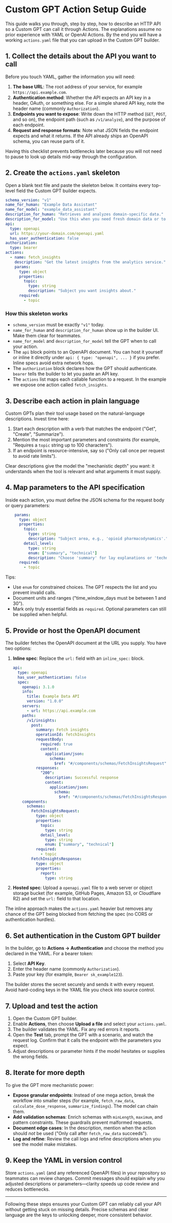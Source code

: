 # Custom GPT Action Setup Guide

This guide walks you through, step by step, how to describe an HTTP API so a Custom GPT can call it through Actions. The explanations assume no prior experience with YAML or OpenAI Actions. By the end you will have a working `actions.yaml` file that you can upload in the Custom GPT builder.

## 1. Collect the details about the API you want to call

Before you touch YAML, gather the information you will need:

1. **The base URL**: The root address of your service, for example `https://api.example.com`.
2. **Authentication method**: Whether the API expects an API key in a header, OAuth, or something else. For a simple shared API key, note the header name (commonly `Authorization`).
3. **Endpoints you want to expose**: Write down the HTTP method (`GET`, `POST`, and so on), the endpoint path (such as `/v1/analyze`), and the purpose of each endpoint.
4. **Request and response formats**: Note what JSON fields the endpoint expects and what it returns. If the API already ships an OpenAPI schema, you can reuse parts of it.

Having this checklist prevents bottlenecks later because you will not need to pause to look up details mid-way through the configuration.

## 2. Create the `actions.yaml` skeleton

Open a blank text file and paste the skeleton below. It contains every top-level field the Custom GPT builder expects.

```yaml
schema_version: "v1"
name_for_human: "Example Data Assistant"
name_for_model: "example_data_assistant"
description_for_human: "Retrieves and analyzes domain-specific data."
description_for_model: "Use this when you need fresh domain data or to run complex analytics."
api:
  type: openapi
  url: https://your-domain.com/openapi.yaml
  has_user_authentication: false
authorization:
  type: bearer
actions:
  - name: fetch_insights
    description: "Get the latest insights from the analytics service."
    params:
      type: object
      properties:
        topic:
          type: string
          description: "Subject you want insights about."
      required:
        - topic
```

### How this skeleton works

- `schema_version` must be exactly `"v1"` today.
- `name_for_human` and `description_for_human` show up in the builder UI. Make them clear for teammates.
- `name_for_model` and `description_for_model` tell the GPT when to call your action.
- The `api` block points to an OpenAPI document. You can host it yourself or inline it directly under `api: { type: "openapi", ... }` if you prefer. Inline specs avoid extra network hops.
- The `authorization` block declares how the GPT should authenticate. `bearer` tells the builder to let you paste an API key.
- The `actions` list maps each callable function to a request. In the example we expose one action called `fetch_insights`.

## 3. Describe each action in plain language

Custom GPTs plan their tool usage based on the natural-language descriptions. Invest time here:

1. Start each description with a verb that matches the endpoint ("Get", "Create", "Summarize").
2. Mention the most important parameters and constraints (for example, "Requires a `topic` string up to 100 characters").
3. If an endpoint is resource-intensive, say so ("Only call once per request to avoid rate limits").

Clear descriptions give the model the "mechanistic depth" you want: it understands when the tool is relevant and what arguments it must supply.

## 4. Map parameters to the API specification

Inside each action, you must define the JSON schema for the request body or query parameters:

```yaml
    params:
      type: object
      properties:
        topic:
          type: string
          description: "Subject area, e.g., 'opioid pharmacodynamics'."
        detail_level:
          type: string
          enum: ["summary", "technical"]
          description: "Choose 'summary' for lay explanations or 'technical' for detailed outputs."
      required:
        - topic
```

Tips:

- Use `enum` for constrained choices. The GPT respects the list and you prevent invalid calls.
- Document units and ranges ("time_window_days must be between 1 and 30").
- Mark only truly essential fields as `required`. Optional parameters can still be supplied when helpful.

## 5. Provide or host the OpenAPI document

The builder fetches the OpenAPI document at the URL you supply. You have two options:

1. **Inline spec**: Replace the `url:` field with an `inline_spec:` block.

   ```yaml
   api:
     type: openapi
     has_user_authentication: false
     spec:
       openapi: 3.1.0
       info:
         title: Example Data API
         version: "1.0.0"
       servers:
         - url: https://api.example.com
       paths:
         /v1/insights:
           post:
             summary: Fetch insights
             operationId: fetchInsights
             requestBody:
               required: true
               content:
                 application/json:
                   schema:
                     $ref: "#/components/schemas/FetchInsightsRequest"
             responses:
               "200":
                 description: Successful response
                 content:
                   application/json:
                     schema:
                       $ref: "#/components/schemas/FetchInsightsResponse"
       components:
         schemas:
           FetchInsightsRequest:
             type: object
             properties:
               topic:
                 type: string
               detail_level:
                 type: string
                 enum: ["summary", "technical"]
             required:
               - topic
           FetchInsightsResponse:
             type: object
             properties:
               report:
                 type: string
   ```

2. **Hosted spec**: Upload a `openapi.yaml` file to a web server or object storage bucket (for example, GitHub Pages, Amazon S3, or Cloudflare R2) and set the `url:` field to that location.

The inline approach makes the `actions.yaml` heavier but removes any chance of the GPT being blocked from fetching the spec (no CORS or authentication hurdles).

## 6. Set authentication in the Custom GPT builder

In the builder, go to **Actions → Authentication** and choose the method you declared in the YAML. For a bearer token:

1. Select **API Key**.
2. Enter the header name (commonly `Authorization`).
3. Paste your key (for example, `Bearer sk_example123`).

The builder stores the secret securely and sends it with every request. Avoid hard-coding keys in the YAML file you check into source control.

## 7. Upload and test the action

1. Open the Custom GPT builder.
2. Enable **Actions**, then choose **Upload a file** and select your `actions.yaml`.
3. The builder validates the YAML. Fix any red errors it reports.
4. Open the **Test** tab, prompt the GPT with a scenario, and watch the request log. Confirm that it calls the endpoint with the parameters you expect.
5. Adjust descriptions or parameter hints if the model hesitates or supplies the wrong fields.

## 8. Iterate for more depth

To give the GPT more mechanistic power:

- **Expose granular endpoints**: Instead of one mega action, break the workflow into smaller steps (for example, `fetch_raw_data`, `calculate_dose_response`, `summarize_findings`). The model can chain them.
- **Add validation schemas**: Enrich schemas with `minLength`, `maximum`, and pattern constraints. These guardrails prevent malformed requests.
- **Document edge cases**: In the description, mention when the action should *not* be used ("Only call after `fetch_raw_data` succeeds").
- **Log and refine**: Review the call logs and refine descriptions when you see the model make mistakes.

## 9. Keep the YAML in version control

Store `actions.yaml` (and any referenced OpenAPI files) in your repository so teammates can review changes. Commit messages should explain why you adjusted descriptions or parameters—clarity speeds up code review and reduces bottlenecks.

---

Following these steps ensures your Custom GPT can reliably call your API without getting stuck on missing details. Precise schemas and clear language are the keys to unlocking deeper, more consistent behavior.
